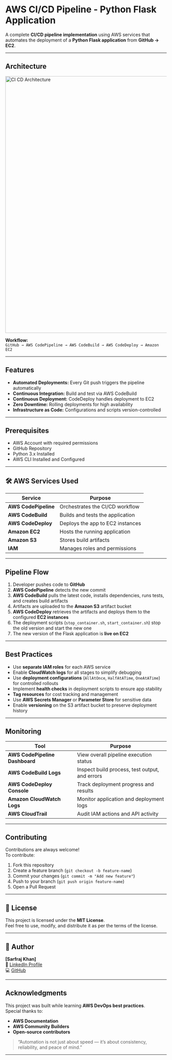 # AWS CI/CD Pipeline - Python Flask Application

A complete **CI/CD pipeline implementation** using AWS services that automates the deployment of a **Python Flask application** from **GitHub → EC2**.

---

## Architecture
<img width="1280" height="800" alt="CI CD Architecture" src="https://github.com/user-attachments/assets/bb9d9ca5-1f36-40b9-8e81-1fdb6232af5c" />

**Workflow:**  
`GitHub → AWS CodePipeline → AWS CodeBuild → AWS CodeDeploy → Amazon EC2`

---

## Features

- **Automated Deployments:** Every Git push triggers the pipeline automatically  
- **Continuous Integration:** Build and test via AWS CodeBuild  
- **Continuous Deployment:** CodeDeploy handles deployment to EC2  
- **Zero Downtime:** Rolling deployments for high availability  
- **Infrastructure as Code:** Configurations and scripts version-controlled  

---

## Prerequisites

- AWS Account with required permissions  
- GitHub Repository  
- Python 3.x Installed  
- AWS CLI Installed and Configured  

---

## 🛠️ AWS Services Used

| Service | Purpose |
|----------|----------|
| **AWS CodePipeline** | Orchestrates the CI/CD workflow |
| **AWS CodeBuild** | Builds and tests the application |
| **AWS CodeDeploy** | Deploys the app to EC2 instances |
| **Amazon EC2** | Hosts the running application |
| **Amazon S3** | Stores build artifacts |
| **IAM** | Manages roles and permissions |

---

## Pipeline Flow

1. Developer pushes code to **GitHub**
2. **AWS CodePipeline** detects the new commit
3. **AWS CodeBuild** pulls the latest code, installs dependencies, runs tests, and creates build artifacts
4. Artifacts are uploaded to the **Amazon S3** artifact bucket
5. **AWS CodeDeploy** retrieves the artifacts and deploys them to the configured **EC2 instances**
6. The deployment scripts (`stop_container.sh`, `start_container.sh`) stop the old version and start the new one
7. The new version of the Flask application is **live on EC2**

---

## Best Practices

- Use **separate IAM roles** for each AWS service  
- Enable **CloudWatch logs** for all stages to simplify debugging  
- Use **deployment configurations** (`AllAtOnce`, `HalfAtATime`, `OneAtATime`) for controlled rollouts  
- Implement **health checks** in deployment scripts to ensure app stability  
- **Tag resources** for cost tracking and management  
- Use **AWS Secrets Manager** or **Parameter Store** for sensitive data  
- Enable **versioning** on the S3 artifact bucket to preserve deployment history  

---

## Monitoring

| Tool | Purpose |
|------|----------|
| **AWS CodePipeline Dashboard** | View overall pipeline execution status |
| **AWS CodeBuild Logs** | Inspect build process, test output, and errors |
| **AWS CodeDeploy Console** | Track deployment progress and results |
| **Amazon CloudWatch Logs** | Monitor application and deployment logs |
| **AWS CloudTrail** | Audit IAM actions and API activity |

---

## Contributing

Contributions are always welcome!  
To contribute:
1. Fork this repository  
2. Create a feature branch (`git checkout -b feature-name`)  
3. Commit your changes (`git commit -m "Add new feature"`)  
4. Push to your branch (`git push origin feature-name`)  
5. Open a Pull Request

---

## 📝 License

This project is licensed under the **MIT License**.  
Feel free to use, modify, and distribute it as per the terms of the license.

---

## 👤 Author

**[Sarfraj Khan]**  
🔗 [LinkedIn Profile](https://www.linkedin.com/in/sarfraj-khan-524a86336/)  
💻 [GitHub](https://github.com/sarfraj89)

---

## Acknowledgments

This project was built while learning **AWS DevOps best practices**.  
Special thanks to:
- **AWS Documentation**
- **AWS Community Builders**
- **Open-source contributors**

> “Automation is not just about speed — it’s about consistency, reliability, and peace of mind.”

---



